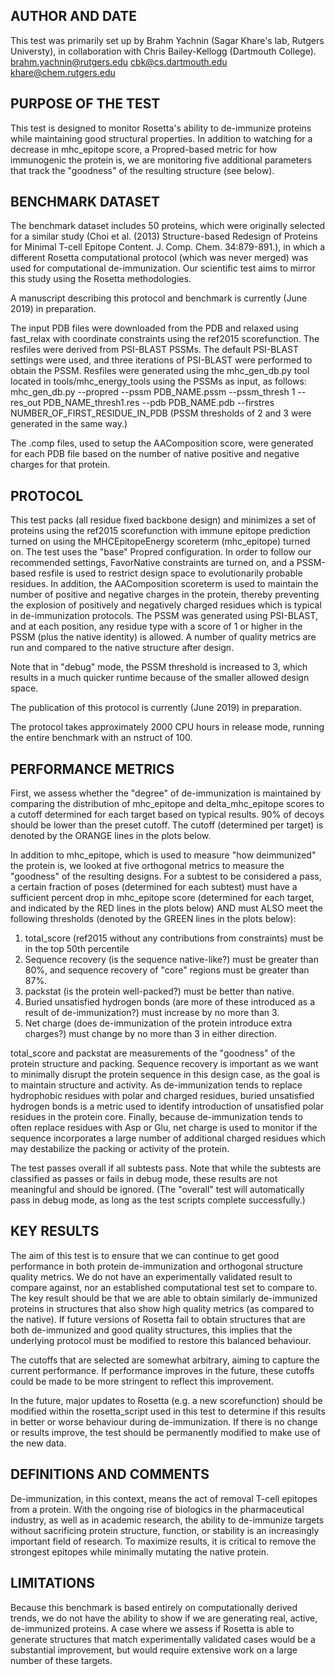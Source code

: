 ## AUTHOR AND DATE
This test was primarily set up by Brahm Yachnin (Sagar Khare's lab, Rutgers Universty), in collaboration with Chris Bailey-Kellogg (Dartmouth College).
brahm.yachnin@rutgers.edu
cbk@cs.dartmouth.edu
khare@chem.rutgers.edu

## PURPOSE OF THE TEST
This test is designed to monitor Rosetta's ability to de-immunize proteins while maintaining good structural properties.  In addition to watching for a decrease in mhc_epitope score, a Propred-based metric for how immunogenic the protein is, we are monitoring five additional parameters that track the "goodness" of the resulting structure (see below).

## BENCHMARK DATASET
The benchmark dataset includes 50 proteins, which were originally selected for a similar study (Choi et al.  (2013)  Structure-based Redesign of Proteins for Minimal T-cell Epitope Content.  J. Comp. Chem.  34:879-891.), in which a different Rosetta computational protocol (which was never merged) was used for computational de-immunization.  Our scientific test aims to mirror this study using the Rosetta methodologies.

A manuscript describing this protocol and benchmark is currently (June 2019) in preparation.

The input PDB files were downloaded from the PDB and relaxed using fast_relax with coordinate constraints using the ref2015 scorefunction.  The resfiles were derived from PSI-BLAST PSSMs.  The default PSI-BLAST settings were used, and three iterations of PSI-BLAST were performed to obtain the PSSM.  Resfiles were generated using the mhc_gen_db.py tool located in tools/mhc_energy_tools using the PSSMs as input, as follows:
mhc_gen_db.py --propred --pssm PDB_NAME.pssm --pssm_thresh 1 --res_out PDB_NAME_thresh1.res --pdb PDB_NAME.pdb --firstres NUMBER_OF_FIRST_RESIDUE_IN_PDB
(PSSM thresholds of 2 and 3 were generated in the same way.)

The .comp files, used to setup the AAComposition score, were generated for each PDB file based on the number of native positive and negative charges for that protein.

## PROTOCOL
This test packs (all residue fixed backbone design) and minimizes a set of proteins using the ref2015 scorefunction with immune epitope prediction turned on using the MHCEpitopeEnergy scoreterm (mhc_epitope) turned on.  The test uses the "base" Propred configuration.  In order to follow our recommended settings, FavorNative constraints are turned on, and a PSSM-based resfile is used to restrict design space to evolutionarily probable residues.  In addition, the AAComposition scoreterm is used to maintain the number of positive and negative charges in the protein, thereby preventing the explosion of positively and negatively charged residues which is typical in de-immunization protocols.  The PSSM was generated using PSI-BLAST, and at each position, any residue type with a score of 1 or higher in the PSSM (plus the native identity) is allowed.  A number of quality metrics are run and compared to the native structure after design.

Note that in "debug" mode, the PSSM threshold is increased to 3, which results in a much quicker runtime because of the smaller allowed design space.

The publication of this protocol is currently (June 2019) in preparation.

The protocol takes approximately 2000 CPU hours in release mode, running the entire benchmark with an nstruct of 100.

## PERFORMANCE METRICS
First, we assess whether the "degree" of de-immunization is maintained by comparing the distribution of mhc_epitope and delta_mhc_epitope scores to a cutoff determined for each target based on typical results.  90% of decoys should be lower than the preset cutoff.  The cutoff (determined per target) is denoted by the ORANGE lines in the plots below.

In addition to mhc_epitope, which is used to measure "how deimmunized" the protein is, we looked at five orthogonal metrics to measure the "goodness" of the resulting designs.  For a subtest to be considered a pass, a certain fraction of poses (determined for each subtest) must have a sufficient percent drop in mhc_epitope score (determined for each target, and indicated by the RED lines in the plots below) AND must ALSO meet the following thresholds (denoted by the GREEN lines in the plots below):
1. total_score (ref2015 without any contributions from constraints) must be in the top 50th percentile
2. Sequence recovery (is the sequence native-like?) must be greater than 80%, and sequence recovery of "core" regions must be greater than 87%.
3. packstat (is the protein well-packed?) must be better than native.
4. Buried unsatisfied hydrogen bonds (are more of these introduced as a result of de-immunization?) must increase by no more than 3.
5. Net charge (does de-immunization of the protein introduce extra charges?) must change by no more than 3 in either direction.

total_score and packstat are measurements of the "goodness" of the protein structure and packing.  Sequence recovery is important as we want to minimally disrupt the protein sequence in this design case, as the goal is to maintain structure and activity.  As de-immunization tends to replace hydrophobic residues with polar and charged residues, buried unsatisfied hydrogen bonds is a metric used to identify introduction of unsatisfied polar residues in the protein core.  Finally, because de-immunization tends to often replace residues with Asp or Glu, net charge is used to monitor if the sequence incorporates a large number of additional charged residues which may destabilize the packing or activity of the protein.

The test passes overall if all subtests pass.  Note that while the subtests are classified as passes or fails in debug mode, these results are not meaningful and should be ignored.  (The "overall" test will automatically pass in debug mode, as long as the test scripts complete successfully.)

## KEY RESULTS
The aim of this test is to ensure that we can continue to get good performance in both protein de-immunization and orthogonal structure quality metrics.  We do not have an experimentally validated result to compare against, nor an established computational test set to compare to.  The key result should be that we are able to obtain similarly de-immunized proteins in structures that also show high quality metrics (as compared to the native).  If future versions of Rosetta fail to obtain structures that are both de-immunized and good quality structures, this implies that the underlying protocol must be modified to restore this balanced behaviour.

The cutoffs that are selected are somewhat arbitrary, aiming to capture the current performance.  If performance improves in the future, these cutoffs could be made to be more stringent to reflect this improvement.

In the future, major updates to Rosetta (e.g. a new scorefunction) should be modified within the rosetta_script used in this test to determine if this results in better or worse behaviour during de-immunization.  If there is no change or results improve, the test should be permanently modified to make use of the new data.

## DEFINITIONS AND COMMENTS
De-immunization, in this context, means the act of removal T-cell epitopes from a protein.  With the ongoing rise of biologics in the pharmaceutical industry, as well as in academic research, the ability to de-immunize targets without sacrificing protein structure, function, or stability is an increasingly important field of research.  To maximize results, it is critical to remove the strongest epitopes while minimally mutating the native protein.

## LIMITATIONS
Because this benchmark is based entirely on computationally derived trends, we do not have the ability to show if we are generating real, active, de-immunized proteins.  A case where we assess if Rosetta is able to generate structures that match experimentally validated cases would be a substantial improvement, but would require extensive work on a large number of these targets.

